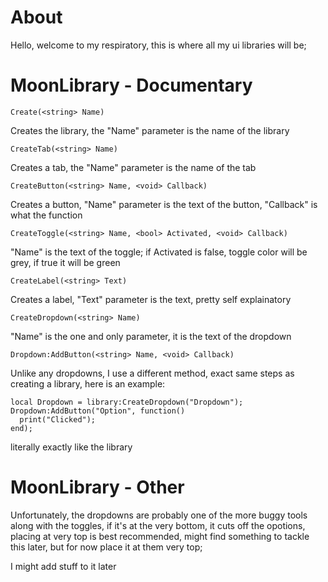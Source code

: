 # About

Hello, welcome to my respiratory, this is where all my ui libraries will be;

# MoonLibrary - Documentary

```Create(<string> Name)```

Creates the library, the "Name" parameter is the name of the library

```CreateTab(<string> Name)```

Creates a tab, the "Name" parameter is the name of the tab

```CreateButton(<string> Name, <void> Callback)```

Creates a button, "Name" parameter is the text of the button, "Callback" is what the function

```CreateToggle(<string> Name, <bool> Activated, <void> Callback)```

"Name" is the text of the toggle; if Activated is false, toggle color will be grey, if true it will be green

```CreateLabel(<string> Text)```

Creates a label, "Text" parameter is the text, pretty self explainatory

```CreateDropdown(<string> Name)```

"Name" is the one and only parameter, it is the text of the dropdown

```Dropdown:AddButton(<string> Name, <void> Callback)```

Unlike any dropdowns, I use a different method, exact same steps as creating a library, here is an example: 

```
local Dropdown = library:CreateDropdown("Dropdown");
Dropdown:AddButton("Option", function()
  print("Clicked"); 
end);
```

literally exactly like the library

# MoonLibrary - Other

Unfortunately, the dropdowns are probably one of the more buggy tools along with the toggles, if it's at the very bottom, it cuts off the opotions, placing at very top is best recommended, might find something to tackle this later, but for now place it at them very top;

I might add stuff to it later
